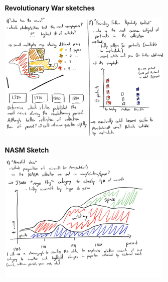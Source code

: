 
## Revolutionary War sketches

![Revolutionary War Sketches](https://github.com/nmolnar-parsons/major-studio-1/blob/main/sketches/RevWar_Sketch.png)

## NASM Sketch
![NASM Sketch](https://github.com/nmolnar-parsons/major-studio-1/blob/main/sketches/NASM_Sketch.png)






